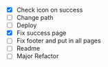 - [x] Check icon on success
- [ ] Change path
- [ ] Deploy
- [x] Fix success page
- [ ] Fix footer and put in all pages
- [ ] Readme
- [ ] Major Refactor
